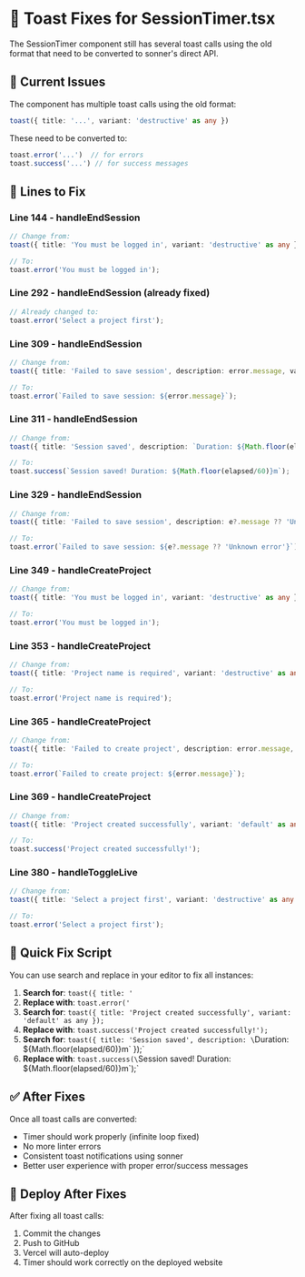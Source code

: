 # 🔧 Toast Fixes for SessionTimer.tsx

The SessionTimer component still has several toast calls using the old format that need to be converted to sonner's direct API.

## 🚨 **Current Issues**

The component has multiple toast calls using the old format:
```typescript
toast({ title: '...', variant: 'destructive' as any })
```

These need to be converted to:
```typescript
toast.error('...')  // for errors
toast.success('...') // for success messages
```

## 📍 **Lines to Fix**

### **Line 144** - handleEndSession
```typescript
// Change from:
toast({ title: 'You must be logged in', variant: 'destructive' as any });

// To:
toast.error('You must be logged in');
```

### **Line 292** - handleEndSession (already fixed)
```typescript
// Already changed to:
toast.error('Select a project first');
```

### **Line 309** - handleEndSession
```typescript
// Change from:
toast({ title: 'Failed to save session', description: error.message, variant: 'destructive' as any });

// To:
toast.error(`Failed to save session: ${error.message}`);
```

### **Line 311** - handleEndSession
```typescript
// Change from:
toast({ title: 'Session saved', description: `Duration: ${Math.floor(elapsed/60)}m` });

// To:
toast.success(`Session saved! Duration: ${Math.floor(elapsed/60)}m`);
```

### **Line 329** - handleEndSession
```typescript
// Change from:
toast({ title: 'Failed to save session', description: e?.message ?? 'Unknown error', variant: 'destructive' as any });

// To:
toast.error(`Failed to save session: ${e?.message ?? 'Unknown error'}`);
```

### **Line 349** - handleCreateProject
```typescript
// Change from:
toast({ title: 'You must be logged in', variant: 'destructive' as any });

// To:
toast.error('You must be logged in');
```

### **Line 353** - handleCreateProject
```typescript
// Change from:
toast({ title: 'Project name is required', variant: 'destructive' as any });

// To:
toast.error('Project name is required');
```

### **Line 365** - handleCreateProject
```typescript
// Change from:
toast({ title: 'Failed to create project', description: error.message, variant: 'destructive' as any });

// To:
toast.error(`Failed to create project: ${error.message}`);
```

### **Line 369** - handleCreateProject
```typescript
// Change from:
toast({ title: 'Project created successfully', variant: 'default' as any });

// To:
toast.success('Project created successfully!');
```

### **Line 380** - handleToggleLive
```typescript
// Change from:
toast({ title: 'Select a project first', variant: 'destructive' as any });

// To:
toast.error('Select a project first');
```

## 🎯 **Quick Fix Script**

You can use search and replace in your editor to fix all instances:

1. **Search for**: `toast({ title: '`
2. **Replace with**: `toast.error('`
3. **Search for**: `toast({ title: 'Project created successfully', variant: 'default' as any });`
4. **Replace with**: `toast.success('Project created successfully!');`
5. **Search for**: `toast({ title: 'Session saved', description: \`Duration: \${Math.floor(elapsed/60)}m\` });`
6. **Replace with**: `toast.success(\`Session saved! Duration: \${Math.floor(elapsed/60)}m\`);`

## ✅ **After Fixes**

Once all toast calls are converted:
- Timer should work properly (infinite loop fixed)
- No more linter errors
- Consistent toast notifications using sonner
- Better user experience with proper error/success messages

## 🚀 **Deploy After Fixes**

After fixing all toast calls:
1. Commit the changes
2. Push to GitHub
3. Vercel will auto-deploy
4. Timer should work correctly on the deployed website
